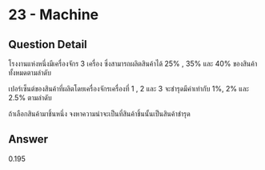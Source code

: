 # 23 - Machine
## Question Detail
โรงงานแห่งหนึ่งมีเครื่องจักร 3 เครื่อง ซึ่งสามารถผลิตสินค้าได้ 25% , 35% และ 40% ของสินค้าทั้งหมดตามลําดับ

เปอร์เซ็นต์ของสินค้าที่ผลิตโดยเครื่องจักรเครื่องที่ 1 , 2 และ 3 จะชํารุดมีค่าเท่ากับ 1%, 2% และ 2.5% ตามลําดับ

ถ้าเลือกสินค้ามาชิ้นหนึ่ง จงหาความน่าจะเป็นที่สินค้าชิ้นนั้นเป็นสินค้าชํารุด

## Answer
0.195
